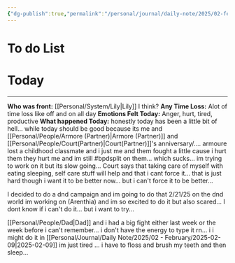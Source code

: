 ```yaml
---
{"dg-publish":true,"permalink":"/personal/journal/daily-note/2025/02-february/2025-02-08/","tags":["daily","20-25"]}
---
```


# To do List

# Today
---
**Who was front:**  [[Personal/System/Lily\|Lily]] I think?
**Any Time Loss:** Alot of time loss like off and on all day
**Emotions Felt Today:** Anger, hurt, tired, productive
**What happened Today:**
honestly today has been a little bit of hell... while today should be good because its me and [[Personal/People/Armore (Partner)\|Armore (Partner)]] and [[Personal/People/Court(Partner)\|Court(Partner)]]'s anniversary/.... armoure lost a childhood classmate and i just me and them fought a little cause i hurt them they hurt me and im still #bpdsplit on them... which sucks... im trying to work on it but its slow going...
Court says that taking care of myself with eating sleeping, self care stuff will help and that i cant force it... 
that is just hard though i want it to be better now...  but i can't force it to be better...

I decided to do a dnd campaign and im going to do that 2/21/25 on the dnd world im working on (Arenthia) and im so excited to do it but also scared... I dont know if i can't do it... but i want to try...

[[Personal/People/Dad\|Dad]] and i had a big fight  either last week or the week before i can't remember...  i don't have the energy to type it rn... i i might do it in [[Personal/Journal/Daily Note/2025/02 - February/2025-02-09\|2025-02-09]] im just tired ... i have to floss and brush my teeth and then sleep... 
